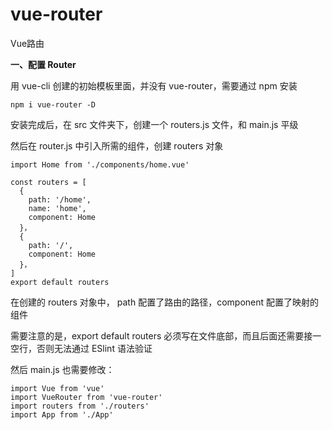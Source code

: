 ﻿# vue-router
 Vue路由
 
**一、配置 Router**

 用 vue-cli 创建的初始模板里面，并没有 vue-router，需要通过 npm 安装

```
npm i vue-router -D
```
安装完成后，在 src 文件夹下，创建一个 routers.js 文件，和 main.js 平级

然后在 router.js 中引入所需的组件，创建 routers 对象
```
import Home from './components/home.vue'

const routers = [
  {
    path: '/home',
    name: 'home',
    component: Home
  }，
  {
    path: '/',
    component: Home
  }，
]
export default routers
```
在创建的 routers 对象中， path 配置了路由的路径，component 配置了映射的组件

需要注意的是，export default routers 必须写在文件底部，而且后面还需要接一空行，否则无法通过 ESlint 语法验证

然后 main.js 也需要修改：
```
import Vue from 'vue'
import VueRouter from 'vue-router'
import routers from './routers'
import App from './App'

Vue.use(VueRouter)

const router = new VueRouter({
  mode: 'history',
  routes: routers
})

new Vue({
  el: '#app',
  router,
  render: h => h(App)
})
```
在创建的 router 对象中，如果不配置 mode，就会使用默认的 hash 模式，该模式下会将路径格式化为 #! 开头。

添加 mode: 'history' 之后将使用 HTML5 history 模式，该模式下没有 # 前缀，而且可以使用 pushState 和 replaceState 来管理记录。

关于 HTML5 history 模式的更多内容，可以参考官方文档：[https://router.vuejs.org/zh-cn/essentials/history-mode.html](https://router.vuejs.org/zh-cn/essentials/history-mode.html)

**二、嵌套路由**

在这个实例中，为了加深项目层级，App.vue 只是作为一个存放组件的容器：

其中 <router-view> 是用来渲染通过路由映射过来的组件，当路径更改时，<router-view> 中的内容也会发生更改

```
<template>
  <div>
   <router-view></router-view>
  </div>
</template>
```

上面已经配置了两个路由，当打开 http://localhost:8080 或者 http://localhost:8080/home 的时候，就会在 <router-view> 中渲染 home.vue 组件

home.vue 是真正的父组件，first.vue、login.vue 等子组件都会渲染到 home.vue 中的 <router-view>
```
<template>
  <div id='app'>
   <header></header>
   <router-view></router-view>
   <footer></footer>
  </div>
</template>
```
如此一来，就需要在一级路由中嵌套二级路由，修改 routers.js
```
import Home from './components/home.vue'
import First from './components/children/first.vue'
import Login from './components/children/login.vue'

const routers = [
  {
    path: '/',
    component: Home,
　　 children: [ 
　　　{ 
　　　　path: '/', 
 　　　 component: Login 
　　  }
　　]
  },
  {
    path: '/home',
    name: 'home',
    component: Home,
    children: [
      {
        path: '/',
        name: 'login',
        component: Login
      },
      {
        path: 'first',
        name: 'first',
        component: First
      } 
    ]
  }
]

export default routers
```
在配置的路由后面，添加 children，并在 children 中添加二级路由，就能实现路由嵌套

配置 path 的时候，以 " / " 开头的嵌套路径会被当作根路径，所以子路由的 path 不需要添加 " / "


**三、使用 <router-link> 映射路由**
home.vue 中引入了 header.vue 组件，其中含有导航菜单

当点击导航菜单的时候，会切换 home.vue 中 <router-view> 中的内容

这种只需要跳转页面，不需要添加验证方法的情况，可以使用 <router-link> 来实现导航的功能：
```
<template>
  <ul>
   <li v-for='nav in navs'>
    <router-link></router-link>
   </li>
  </ul>
</template>
```

在编译之后，<router-link> 会被渲染为 <a> 标签， to 会被渲染为 href，当 <router-link> 被点击的时候，url 会发生相应的改变
如果使用 v-bind 指令，还可以在 to 后面接变量，配合 v-for 指令可以渲染导航菜单
如果对于所有 ID 各不相同的用户，都要使用 home 组件来渲染，可以在 routers.js 中添加动态参数：
```
{ 
    path: '/home/:id',
    component: Home
}
```
这样 "/home/user01"、"/home/user02"、"/home/user03" 等路由，都会映射到 Home 组件

然后还可以使用 $route.params.id 来获取到对应的 id

**四、编程式导航**
实际情况下，有很多按钮在执行跳转之前，还会执行一系列方法，这时可以使用 this.$router.push(location) 来修改 url，完成跳转
```
<div>
 <button>注册</button>
 <button @click='gofirst'>登陆</button>
</div>
```
```
methods：{
 gofirst(){
  this.$router.push({path:'/home/first'})
 }
}
```
push 后面可以是对象，也可以是字符串：
```
// 字符串
this.$router.push('/home/first')

// 对象
this.$router.push({ path: '/home/first' })

// 命名的路由
this.$router.push({ name: 'home', params: { userId: wise }})
```
